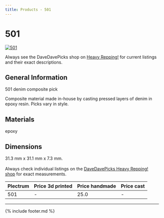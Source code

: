 ```yaml
---
title: Products - 501
---
```

# 501

[![501](../../assets/images/501.jpg "501")](/picks/501)

Always see the DaveDavePicks shop on [Heavy Repping!](https://www.heavyrepping.com/shop/store/davedavepicks/) for current listings and their exact descriptions.

## General Information
501 denim composite pick

Composite material made in-house by casting pressed layers of denim in epoxy resin. Picks vary in style.

## Materials
epoxy

## Dimensions
31.3 mm x 31.1 mm x 7.3 mm.<br/><br/>Always check individual listings on the [DaveDavePicks Heavy Repping! shop](https://www.heavyrepping.com/shop/store/davedavepicks/) for exact measurements.

| **Plectrum**                                        | **Price 3d printed**   | **Price handmade**   | **Price cast**   |
|:----------------------------------------------------|:-----------------------|:---------------------|:-----------------|
| 501                                          | -               | 25.0             | -         |

---

{% include footer.md %}